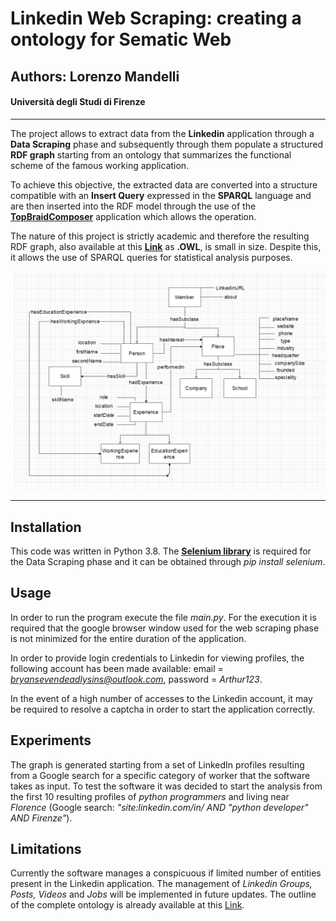 # Linkedin Web Scraping: creating a ontology for Sematic Web 
## Authors: Lorenzo Mandelli
#### Università degli Studi di Firenze

---

The project allows to extract data from the __Linkedin__ application through a __Data Scraping__ phase and subsequently through them populate a structured __RDF graph__ starting from an ontology that summarizes the functional scheme of the famous working application.

To achieve this objective, the extracted data are converted into a structure compatible with an __Insert Query__ expressed in the __SPARQL__ language and are then inserted into the RDF model through the use of the [__TopBraidComposer__](https://www.topquadrant.com/products/topbraid-composer/ "TopBraidComposer") application which allows the operation.

The nature of this project is strictly academic and therefore the resulting RDF graph, also available at this [__Link__](http://lorenzomwebsite.altervista.org/DW/linkedin.owl "OWL file") as __.OWL__, is small in size. Despite this, it allows the use of SPARQL queries for statistical analysis purposes.

![Ontology Schema](images/OntSchema.png "Ontology schema")

---

## Installation

This code was written in Python 3.8. The [__Selenium library__](https://www.selenium.dev/ "Selenium library") is required for the Data Scraping phase and it can be obtained through *pip install selenium*.

## Usage

In order to run the program execute the file *main.py*. 
For the execution it is required that the google browser window used for the web scraping phase is not minimized for the entire duration of the application.

In order to provide login credentials to Linkedin for viewing profiles, the following account has been made available: email = *bryansevendeadlysins@outlook.com*, password = *Arthur123*.

In the event of a high number of accesses to the Linkedin account, it may be required to resolve a captcha in order to start the application correctly.

## Experiments

The graph is generated starting from a set of LinkedIn profiles resulting from a Google search for a specific category of worker that the software takes as input. To test the software it was decided to start the analysis from the first 10 resulting profiles of *python programmers* and living near *Florence* (Google search: *"site:linkedin.com/in/ AND "python developer" AND Firenze"*). 

## Limitations

Currently the software manages a conspicuous if limited number of entities present in the Linkedin application. The management of *Linkedin Groups, Posts, Videos* and *Jobs* will be implemented in future updates. The outline of the complete ontology is already available at this [Link](https://github.com/divanoLetto/LinkedinRDF/blob/main/images/DisegnoAdv.pdf "Schema avanzato").
